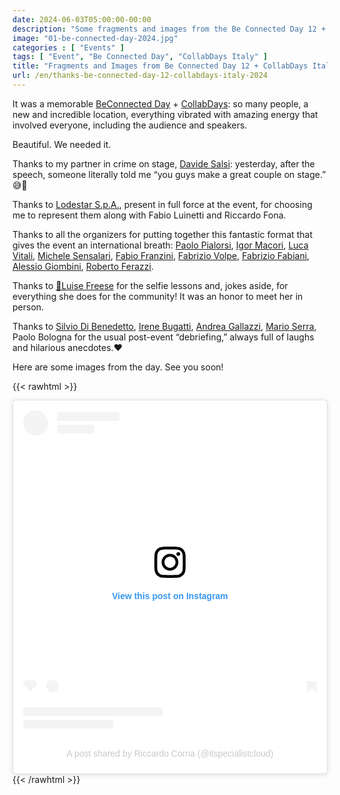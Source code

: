 ```yaml
---
date: 2024-06-03T05:00:00-00:00
description: "Some fragments and images from the Be Connected Day 12 + CollabDays Italy 2024 held on May 30, 2024."
image: "01-be-connected-day-2024.jpg"
categories : [ "Events" ]
tags: [ "Event", "Be Connected Day", "CollabDays Italy" ]
title: "Fragments and Images from Be Connected Day 12 + CollabDays Italy 2024"
url: /en/thanks-be-connected-day-12-collabdays-italy-2024
---
```

It was a memorable [BeConnected Day](https://www.beconnectedday.it) + [CollabDays](https://www.collabdays.org/2024-italy/): so many people, a new and incredible location, everything vibrated with amazing energy that involved everyone, including the audience and speakers. 

Beautiful. We needed it. 

Thanks to my partner in crime on stage, [Davide Salsi](https://www.linkedin.com/in/davidesalsi/?lipi=urn%3Ali%3Apage%3Ad_flagship3_detail_base%3BZxKYi5RZSwKOo95gF7du5w%3D%3D): yesterday, after the speech, someone literally told me “you guys make a great couple on stage.” 😅🤣

Thanks to [Lodestar S.p.A.](https://www.linkedin.com/company/lodestar-spa/?lipi=urn%3Ali%3Apage%3Ad_flagship3_detail_base%3BZxKYi5RZSwKOo95gF7du5w%3D%3D), present in full force at the event, for choosing me to represent them along with Fabio Luinetti and Riccardo Fona. 

Thanks to all the organizers for putting together this fantastic format that gives the event an international breath: [Paolo Pialorsi](https://www.linkedin.com/in/paolopialorsi/?lipi=urn%3Ali%3Apage%3Ad_flagship3_detail_base%3BZxKYi5RZSwKOo95gF7du5w%3D%3D), [Igor Macori](https://www.linkedin.com/in/igormacori/?lipi=urn%3Ali%3Apage%3Ad_flagship3_detail_base%3BZxKYi5RZSwKOo95gF7du5w%3D%3D), [Luca Vitali](https://www.linkedin.com/in/lucavitali/?lipi=urn%3Ali%3Apage%3Ad_flagship3_detail_base%3BZxKYi5RZSwKOo95gF7du5w%3D%3D), [Michele Sensalari](https://www.linkedin.com/in/michele-sensalari-4988b7/?lipi=urn%3Ali%3Apage%3Ad_flagship3_detail_base%3BZxKYi5RZSwKOo95gF7du5w%3D%3D), [Fabio Franzini](https://www.linkedin.com/in/fabiofranzini/?lipi=urn%3Ali%3Apage%3Ad_flagship3_detail_base%3BZxKYi5RZSwKOo95gF7du5w%3D%3D), [Fabrizio Volpe](https://www.linkedin.com/in/fabriziov/?lipi=urn%3Ali%3Apage%3Ad_flagship3_detail_base%3BZxKYi5RZSwKOo95gF7du5w%3D%3D), [Fabrizio Fabiani](https://www.linkedin.com/in/fabriziofabiani/?lipi=urn%3Ali%3Apage%3Ad_flagship3_detail_base%3BZxKYi5RZSwKOo95gF7du5w%3D%3D), [Alessio Giombini](https://www.linkedin.com/in/alessiogiombini/?lipi=urn%3Ali%3Apage%3Ad_flagship3_detail_base%3BZxKYi5RZSwKOo95gF7du5w%3D%3D), [Roberto Ferazzi](https://www.linkedin.com/in/robertoferazzi/?lipi=urn%3Ali%3Apage%3Ad_flagship3_detail_base%3BZxKYi5RZSwKOo95gF7du5w%3D%3D). 

Thanks to [👑Luise Freese](https://www.m365princess.com) for the selfie lessons and, jokes aside, for everything she does for the community! It was an honor to meet her in person. 

Thanks to [Silvio Di Benedetto](https://www.linkedin.com/in/silviodibenedetto/?lipi=urn%3Ali%3Apage%3Ad_flagship3_detail_base%3BZxKYi5RZSwKOo95gF7du5w%3D%3D), [Irene Bugatti](https://www.linkedin.com/in/irenebugatti/?lipi=urn%3Ali%3Apage%3Ad_flagship3_detail_base%3BZxKYi5RZSwKOo95gF7du5w%3D%3D), [Andrea Gallazzi](https://www.linkedin.com/in/andreagx/?lipi=urn%3Ali%3Apage%3Ad_flagship3_detail_base%3BZxKYi5RZSwKOo95gF7du5w%3D%3D), [Mario Serra](https://www.linkedin.com/in/mario-serra-85829828/?lipi=urn%3Ali%3Apage%3Ad_flagship3_detail_base%3BZxKYi5RZSwKOo95gF7du5w%3D%3D), Paolo Bologna for the usual post-event “debriefing,” always full of laughs and hilarious anecdotes.❤️

Here are some images from the day. See you soon!

{{< rawhtml >}}
<blockquote class="instagram-media" data-instgrm-permalink="https://www.instagram.com/reel/C7rY_DjtXxa/?utm_source=ig_embed&amp;utm_campaign=loading" data-instgrm-version="14" style=" background:#FFF; border:0; border-radius:3px; box-shadow:0 0 1px 0 rgba(0,0,0,0.5),0 1px 10px 0 rgba(0,0,0,0.15); margin: 1px; max-width:540px; min-width:326px; padding:0; width:99.375%; width:-webkit-calc(100% - 2px); width:calc(100% - 2px);"><div style="padding:16px;"> <a href="https://www.instagram.com/reel/C7rY_DjtXxa/?utm_source=ig_embed&amp;utm_campaign=loading" style=" background:#FFFFFF; line-height:0; padding:0 0; text-align:center; text-decoration:none; width:100%;" target="_blank"> <div style=" display: flex; flex-direction: row; align-items: center;"> <div style="background-color: #F4F4F4; border-radius: 50%; flex-grow: 0; height: 40px; margin-right: 14px; width: 40px;"></div> <div style="display: flex; flex-direction: column; flex-grow: 1; justify-content: center;"> <div style=" background-color: #F4F4F4; border-radius: 4px; flex-grow: 0; height: 14px; margin-bottom: 6px; width: 100px;"></div> <div style=" background-color: #F4F4F4; border-radius: 4px; flex-grow: 0; height: 14px; width: 60px;"></div></div></div><div style="padding: 19% 0;"></div> <div style="display:block; height:50px; margin:0 auto 12px; width:50px;"><svg width="50px" height="50px" viewBox="0 0 60 60" version="1.1" xmlns="https://www.w3.org/2000/svg" xmlns:xlink="https://www.w3.org/1999/xlink"><g stroke="none" stroke-width="1" fill="none" fill-rule="evenodd"><g transform="translate(-511.000000, -20.000000)" fill="#000000"><g><path d="M556.869,30.41 C554.814,30.41 553.148,32.076 553.148,34.131 C553.148,36.186 554.814,37.852 556.869,37.852 C558.924,37.852 560.59,36.186 560.59,34.131 C560.59,32.076 558.924,30.41 556.869,30.41 M541,60.657 C535.114,60.657 530.342,55.887 530.342,50 C530.342,44.114 535.114,39.342 541,39.342 C546.887,39.342 551.658,44.114 551.658,50 C551.658,55.887 546.887,60.657 541,60.657 M541,33.886 C532.1,33.886 524.886,41.1 524.886,50 C524.886,58.899 532.1,66.113 541,66.113 C549.9,66.113 557.115,58.899 557.115,50 C557.115,41.1 549.9,33.886 541,33.886 M565.378,62.101 C565.244,65.022 564.756,66.606 564.346,67.663 C563.803,69.06 563.154,70.057 562.106,71.106 C561.058,72.155 560.06,72.803 558.662,73.347 C557.607,73.757 556.021,74.244 553.102,74.378 C549.944,74.521 548.997,74.552 541,74.552 C533.003,74.552 532.056,74.521 528.898,74.378 C525.979,74.244 524.393,73.757 523.338,73.347 C521.94,72.803 520.942,72.155 519.894,71.106 C518.846,70.057 518.197,69.06 517.654,67.663 C517.244,66.606 516.755,65.022 516.623,62.101 C516.479,58.943 516.448,57.996 516.448,50 C516.448,42.003 516.479,41.056 516.623,37.899 C516.755,34.978 517.244,33.391 517.654,32.338 C518.197,30.938 518.846,29.942 519.894,28.894 C520.942,27.846 521.94,27.196 523.338,26.654 C524.393,26.244 525.979,25.756 528.898,25.623 C532.057,25.479 533.004,25.448 541,25.448 C548.997,25.448 549.943,25.479 553.102,25.623 C556.021,25.756 557.607,26.244 558.662,26.654 C560.06,27.196 561.058,27.846 562.106,28.894 C563.154,29.942 563.803,30.938 564.346,32.338 C564.756,33.391 565.244,34.978 565.378,37.899 C565.522,41.056 565.552,42.003 565.552,50 C565.552,57.996 565.522,58.943 565.378,62.101 M570.82,37.631 C570.674,34.438 570.167,32.258 569.425,30.349 C568.659,28.377 567.633,26.702 565.965,25.035 C564.297,23.368 562.623,22.342 560.652,21.575 C558.743,20.834 556.562,20.326 553.369,20.18 C550.169,20.033 549.148,20 541,20 C532.853,20 531.831,20.033 528.631,20.18 C525.438,20.326 523.257,20.834 521.349,21.575 C519.376,22.342 517.703,23.368 516.035,25.035 C514.368,26.702 513.342,28.377 512.574,30.349 C511.834,32.258 511.326,34.438 511.181,37.631 C511.035,40.831 511,41.851 511,50 C511,58.147 511.035,59.17 511.181,62.369 C511.326,65.562 511.834,67.743 512.574,69.651 C513.342,71.625 514.368,73.296 516.035,74.965 C517.703,76.634 519.376,77.658 521.349,78.425 C523.257,79.167 525.438,79.673 528.631,79.82 C531.831,79.965 532.853,80.001 541,80.001 C549.148,80.001 550.169,79.965 553.369,79.82 C556.562,79.673 558.743,79.167 560.652,78.425 C562.623,77.658 564.297,76.634 565.965,74.965 C567.633,73.296 568.659,71.625 569.425,69.651 C570.167,67.743 570.674,65.562 570.82,62.369 C570.966,59.17 571,58.147 571,50 C571,41.851 570.966,40.831 570.82,37.631"></path></g></g></g></svg></div><div style="padding-top: 8px;"> <div style=" color:#3897f0; font-family:Arial,sans-serif; font-size:14px; font-style:normal; font-weight:550; line-height:18px;">View this post on Instagram</div></div><div style="padding: 12.5% 0;"></div> <div style="display: flex; flex-direction: row; margin-bottom: 14px; align-items: center;"><div> <div style="background-color: #F4F4F4; border-radius: 50%; height: 12.5px; width: 12.5px; transform: translateX(0px) translateY(7px);"></div> <div style="background-color: #F4F4F4; height: 12.5px; transform: rotate(-45deg) translateX(3px) translateY(1px); width: 12.5px; flex-grow: 0; margin-right: 14px; margin-left: 2px;"></div> <div style="background-color: #F4F4F4; border-radius: 50%; height: 12.5px; width: 12.5px; transform: translateX(9px) translateY(-18px);"></div></div><div style="margin-left: 8px;"> <div style=" background-color: #F4F4F4; border-radius: 50%; flex-grow: 0; height: 20px; width: 20px;"></div> <div style=" width: 0; height: 0; border-top: 2px solid transparent; border-left: 6px solid #f4f4f4; border-bottom: 2px solid transparent; transform: translateX(16px) translateY(-4px) rotate(30deg)"></div></div><div style="margin-left: auto;"> <div style=" width: 0px; border-top: 8px solid #F4F4F4; border-right: 8px solid transparent; transform: translateY(16px);"></div> <div style=" background-color: #F4F4F4; flex-grow: 0; height: 12px; width: 16px; transform: translateY(-4px);"></div> <div style=" width: 0; height: 0; border-top: 8px solid #F4F4F4; border-left: 8px solid transparent; transform: translateY(-4px) translateX(8px);"></div></div></div> <div style="display: flex; flex-direction: column; flex-grow: 1; justify-content: center; margin-bottom: 24px;"> <div style=" background-color: #F4F4F4; border-radius: 4px; flex-grow: 0; height: 14px; margin-bottom: 6px; width: 224px;"></div> <div style=" background-color: #F4F4F4; border-radius: 4px; flex-grow: 0; height: 14px; width: 144px;"></div></div></a><p style=" color:#c9c8cd; font-family:Arial,sans-serif; font-size:14px; line-height:17px; margin-bottom:0; margin-top:8px; overflow:hidden; padding:8px 0 7px; text-align:center; text-overflow:ellipsis; white-space:nowrap;"><a href="https://www.instagram.com/reel/C7rY_DjtXxa/?utm_source=ig_embed&amp;utm_campaign=loading" style=" color:#c9c8cd; font-family:Arial,sans-serif; font-size:14px; font-style:normal; font-weight:normal; line-height:17px; text-decoration:none;" target="_blank">A post shared by Riccardo Corna (@itspecialistcloud)</a></p></div></blockquote> <script async src="//www.instagram.com/embed.js"></script>
{{< /rawhtml >}}

